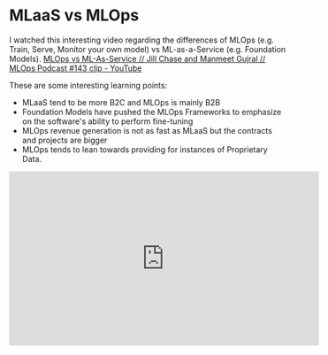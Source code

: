 # MLaaS vs MLOps


I watched this interesting video regarding the differences of MLOps (e.g. Train, Serve, Monitor your own model) vs ML-as-a-Service (e.g. Foundation Models).
[MLOps vs ML-As-Service // Jill Chase and Manmeet Gujral // MLOps Podcast #143 clip - YouTube](https://www.youtube.com/watch?v=AK1jWpLm2Ao)

These are some interesting learning points:

- MLaaS tend to be more B2C and MLOps is mainly B2B
- Foundation Models have pushed the MLOps Frameworks to emphasize on the software's ability to perform fine-tuning
- MLOps revenue generation is not as fast as MLaaS but the contracts and projects are bigger
- MLOps tends to lean towards providing for instances of Proprietary Data.

<iframe width="560" height="315" src="https://www.youtube.com/embed/AK1jWpLm2Ao" title="YouTube video player" frameborder="0" allow="accelerometer; autoplay; clipboard-write; encrypted-media; gyroscope; picture-in-picture; web-share" allowfullscreen></iframe>

<!--more-->

